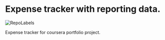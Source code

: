# Expense tracker with reporting data.

![RepoLabels](https://img.shields.io/badge/python-django-green?style=social&logo=django)

Expense tracker for coursera portfolio project.
